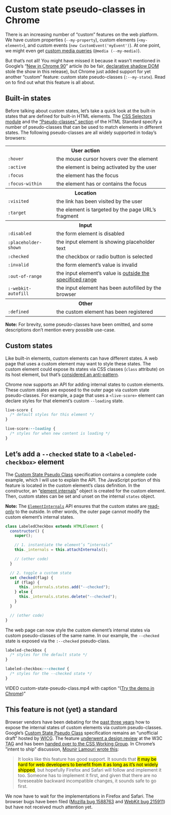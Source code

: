 # Custom state pseudo-classes in Chrome

There is an increasing number of “custom” features on the web platform. We have custom properties (`--my-property`), custom elements (`<my-element>`), and custom events (`new CustomEvent('myEvent')`). At one point, we might even get [custom media queries](https://css-tricks.com/platform-news-defaulting-to-logical-css-fugu-apis-custom-media-queries-and-wordpress-vs-italics/#still-no-progress-on-css-custom-media-queries) (`@media (--my-media)`).

But that’s not all! You might have missed it because it wasn’t mentioned in Google’s “[New in Chrome 90](https://developer.chrome.com/blog/new-in-chrome-90/)” article (to be fair, [declarative shadow DOM](https://css-tricks.com/platform-news-using-focus-visible-bbcs-new-typeface-declarative-shadow-doms-a11y-and-placeholders/#declarative-shadow-dom-could-help-popularize-style-encapsulation) stole the show in this release), but Chrome just added support for yet another “custom” feature: custom state pseudo-classes (`:--my-state`). Read on to find out what this feature is all about.

## Built-in states

Before talking about custom states, let’s take a quick look at the built-in states that are defined for built-in HTML elements. The [CSS Selectors module](https://drafts.csswg.org/selectors/) and the [“Pseudo-classes” section](https://html.spec.whatwg.org/multipage/semantics-other.html#pseudo-classes) of the HTML Standard specify a number of pseudo-classes that can be used to match elements in different states. The following pseudo-classes are all widely supported in today’s browsers:

<table>
    <tr>
        <th colspan=2><strong>User action</strong></th>
    </tr>
    <tr>
        <td><code>:hover</code></td>
        <td>the mouse cursor hovers over the element</td>
    </tr>
    <tr>
        <td><code>:active</code></td>
        <td>the element is being activated by the user</td>
    </tr>
    <tr>
        <td><code>:focus</code></td>
        <td>the element has the focus</td>
    </tr>
    <tr>
        <td><code>:focus-within</code></td>
        <td>the element has or contains the focus</td>
    </tr>
    <tr>
        <th colspan=2><strong>Location</strong></th>
    </tr>
    <tr>
        <td><code>:visited</code></td>
        <td>the link has been visited by the user</td>
    </tr>
    <tr>
        <td><code>:target</code></td>
        <td>the element is targeted by the page URL’s fragment</td>
    </tr>
    <tr>
        <th colspan=2><strong>Input</strong></th>
    </tr>
    <tr>
        <td><code>:disabled</code></td>
        <td>the form element is disabled</td>
    </tr>
    <tr>
        <td><code>:placeholder-shown</code></td>
        <td>the input element is showing placeholder text</td>
    </tr>   
    <tr>
        <td><code>:checked</code></td>
        <td>the checkbox or radio button is selected</td>
    </tr>
    <tr>
        <td><code>:invalid</code></td>
        <td>the form element’s value is invalid</td>
    </tr>
    <tr>
        <td><code>:out-of-range</code></td>
        <td>the input element’s value is <a href="https://twitter.com/mgechev/status/1384726124522098688">outside the specificed range</a></td>
    </tr>
    <tr>
        <td><code>:-webkit-autofill</code></td>
        <td>the input element has been autofilled by the browser</td>
    </tr>
    <tr>
        <th colspan=2><strong>Other</strong></th>
    </tr>
    <tr>
        <td><code>:defined</code></td>
        <td>the custom element has been registered</td>
    </tr>
</table>

**Note:** For brevity, some pseudo-classes have been omitted, and some descriptions don’t mention every possible use-case.

## Custom states

Like built-in elements, custom elements can have different states. A web page that uses a custom element may want to style these states. The custom element could expose its states via CSS classes (`class` attribute) on its host element, but that’s [considered an anti-pattern](https://github.com/WICG/webcomponents/issues/738#issuecomment-367499244).

Chrome now supports an API for adding internal states to custom elements. These custom states are exposed to the outer page via custom state pseudo-classes. For example, a page that uses a `<live-score>` element can declare styles for that element’s custom `--loading` state.

```css
live-score {
  /* default styles for this element */
}

live-score:--loading {
  /* styles for when new content is loading */
}
```

## Let’s add a `--checked` state to a `<labeled-checkbox>` element

The [Custom State Pseudo Class](https://wicg.github.io/custom-state-pseudo-class/) specification contains a complete code example, which I will use to explain the API. The JavaScript portion of this feature is located in the custom element‘s class definition. In the constructor, an “[element internals](https://html.spec.whatwg.org/multipage/custom-elements.html#element-internals)” object is created for the custom element. Then, custom states can be set and unset on the internal `states` object.

**Note:** The [`ElementInternals`](https://html.spec.whatwg.org/multipage/custom-elements.html#element-internals) API ensures that the custom states are [read-only](https://github.com/w3ctag/design-reviews/issues/428#issuecomment-566103510) to the outside. In other words, the outer page cannot modify the custom element’s internal states.

```js
class LabeledCheckbox extends HTMLElement {
  constructor() {
    super();

    // 1. instantiate the element’s “internals”
    this._internals = this.attachInternals();

    // (other code)
  }

  // 2. toggle a custom state
  set checked(flag) {
    if (flag) {
      this._internals.states.add("--checked");
    } else {
      this._internals.states.delete("--checked");
    }
  }

  // (other code)
}
```

The web page can now style the custom element’s internal states via custom pseudo-classes of the same name. In our example, the `--checked` state is exposed via the `:--checked` pseudo-class.

```css
labeled-checkbox {
  /* styles for the default state */
}

labeled-checkbox:--checked {
  /* styles for the --checked state */
}
```

VIDEO custom-state-pseudo-class.mp4 with caption “([Try the demo in Chrome](https://codepen.io/simevidas/pen/ZELwEBy))”

## This feature is not (yet) a standard

Browser vendors have been debating for the [past three years](https://github.com/WICG/webcomponents/issues/738) how to expose the internal states of custom elements via custom pseudo-classes. Google’s [Custom State Pseudo Class](https://wicg.github.io/custom-state-pseudo-class/) specification remains an “unofficial draft” hosted by <abbr title="Web Incubator Community Group">WICG</abbr>. The feature [underwent a design review](https://github.com/w3ctag/design-reviews/issues/428) at the W3C <abbr title="Technical Architecture Group">TAG</abbr> and has been [handed over to the CSS Working Group](https://github.com/w3c/csswg-drafts/issues/4805). In Chrome’s ”intent to ship” discussion, [Mounir Lamouri wrote this](https://groups.google.com/a/chromium.org/g/blink-dev/c/dJibhmzE73o/m/VT-NceIhAAAJ):

> It looks like this feature has good support. It sounds that <mark>it may be hard for web developers to benefit from it as long as it’s not widely shipped</mark>, but hopefully Firefox and Safari will follow and implement it too. Someone has to implement it first, and given that there are no foreseeable backward incompatible changes, it sounds safe to go first.

We now have to wait for the implementations in Firefox and Safari. The browser bugs have been filed ([Mozilla bug 1588763](https://bugzilla.mozilla.org/show_bug.cgi?id=1588763) and [WebKit bug 215911](https://bugs.webkit.org/show_bug.cgi?id=215911)) but have not received much attention yet.
